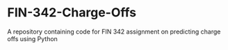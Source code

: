 # FIN-342-Charge-Offs
A repository containing code for FIN 342 assignment on predicting charge offs using Python
